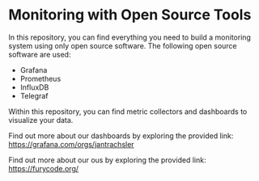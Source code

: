 # Monitoring with Open Source Tools
In this repository, you can find everything you need to build a monitoring system using only open source software. The following open source software are used:
- Grafana
- Prometheus
- InfluxDB
- Telegraf

Within this repository, you can find metric collectors and dashboards to visualize your data.

Find out more about our dashboards by exploring the provided link: https://grafana.com/orgs/jantrachsler

Find out more about our ous by exploring the provided link: https://furycode.org/
